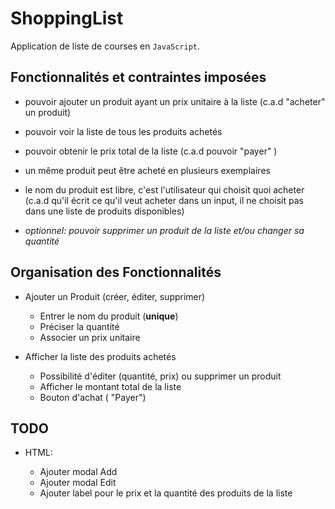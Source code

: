 # ShoppingList

 Application de liste de courses en `JavaScript`.

## Fonctionnalités et contraintes imposées

- pouvoir ajouter un produit ayant un prix unitaire à la liste (c.a.d "acheter" un produit)

- pouvoir voir la liste de tous les produits achetés

- pouvoir obtenir le prix total de la liste (c.a.d pouvoir "payer" )

- un même produit peut être acheté en plusieurs exemplaires

- le nom du produit est libre, c'est l'utilisateur qui choisit quoi acheter (c.a.d qu'il écrit ce qu'il veut acheter dans un input, il ne choisit pas dans une liste de produits disponibles)

- *optionnel: pouvoir supprimer un produit de la liste et/ou changer sa quantité*

## Organisation des Fonctionnalités

- Ajouter un Produit (créer, éditer, supprimer)
  
  - Entrer le nom du produit (**unique**)
  - Préciser la quantité
  - Associer un prix unitaire 

- Afficher la liste des produits achetés

  - Possibilité d'éditer (quantité, prix) ou supprimer un produit 
  - Afficher le montant total de la liste
  - Bouton d'achat ( "Payer")

## TODO

- HTML:

  - Ajouter modal Add
  - Ajouter modal Edit
  - Ajouter label pour le prix et la quantité des produits de la liste
